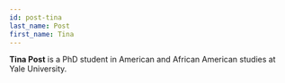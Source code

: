 ```yaml
---
id: post-tina
last_name: Post
first_name: Tina
---
```

**Tina Post** is a PhD student in American and African American studies at Yale University.